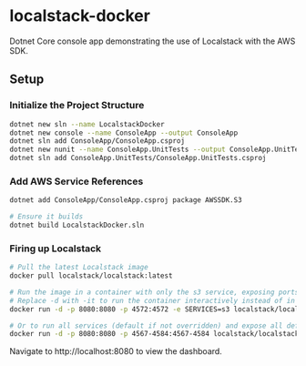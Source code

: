 # localstack-docker

Dotnet Core console app demonstrating the use of Localstack with the AWS SDK.

## Setup

### Initialize the Project Structure

```sh
dotnet new sln --name LocalstackDocker
dotnet new console --name ConsoleApp --output ConsoleApp
dotnet sln add ConsoleApp/ConsoleApp.csproj
dotnet new nunit --name ConsoleApp.UnitTests --output ConsoleApp.UnitTests
dotnet sln add ConsoleApp.UnitTests/ConsoleApp.UnitTests.csproj
```

### Add AWS Service References

```sh
dotnet add ConsoleApp/ConsoleApp.csproj package AWSSDK.S3

# Ensure it builds
dotnet build LocalstackDocker.sln
```

### Firing up Localstack

```sh
# Pull the latest Localstack image
docker pull localstack/localstack:latest

# Run the image in a container with only the s3 service, exposing ports 8080 for the web dashboard and 4572 for S3.
# Replace -d with -it to run the container interactively instead of in the background.
docker run -d -p 8080:8080 -p 4572:4572 -e SERVICES=s3 localstack/localstack:latest

# Or to run all services (default if not overridden) and expose all default ports for all services
docker run -d -p 8080:8080 -p 4567-4584:4567-4584 localstack/localstack:latest
```

Navigate to http://localhost:8080 to view the dashboard.